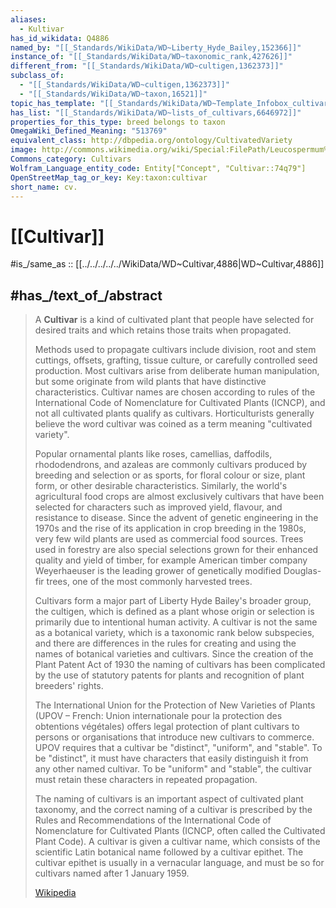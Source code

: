 ```yaml
---
aliases:
  - Kultivar
has_id_wikidata: Q4886
named_by: "[[_Standards/WikiData/WD~Liberty_Hyde_Bailey,152366]]"
instance_of: "[[_Standards/WikiData/WD~taxonomic_rank,427626]]"
different_from: "[[_Standards/WikiData/WD~cultigen,1362373]]"
subclass_of:
  - "[[_Standards/WikiData/WD~cultigen,1362373]]"
  - "[[_Standards/WikiData/WD~taxon,16521]]"
topic_has_template: "[[_Standards/WikiData/WD~Template_Infobox_cultivar,6184948]]"
has_list: "[[_Standards/WikiData/WD~lists_of_cultivars,6646972]]"
properties_for_this_type: breed belongs to taxon
OmegaWiki_Defined_Meaning: "513769"
equivalent_class: http://dbpedia.org/ontology/CultivatedVariety
image: http://commons.wikimedia.org/wiki/Special:FilePath/Leucospermum%20cultivar%20Edit.jpg
Commons_category: Cultivars
Wolfram_Language_entity_code: Entity["Concept", "Cultivar::74q79"]
OpenStreetMap_tag_or_key: Key:taxon:cultivar
short_name: cv.
---
```


# [[Cultivar]] 

#is_/same_as :: [[../../../../../WikiData/WD~Cultivar,4886|WD~Cultivar,4886]] 

## #has_/text_of_/abstract 

> A **Cultivar** is a kind of cultivated plant that people have selected for desired traits 
> and which retains those traits when propagated. 
> 
> Methods used to propagate cultivars include division, root and stem cuttings, offsets, grafting, tissue culture, or carefully controlled seed production. Most cultivars arise from deliberate human manipulation, but some originate from wild plants that have distinctive characteristics. Cultivar names are chosen according to rules of the International Code of Nomenclature for Cultivated Plants (ICNCP), and not all cultivated plants qualify as cultivars. Horticulturists generally believe the word cultivar was coined as a term meaning "cultivated variety".
>
> Popular ornamental plants like roses, camellias, daffodils, rhododendrons, and azaleas are commonly cultivars produced by breeding and selection or as sports, for floral colour or size, plant form, or other desirable characteristics. Similarly, the world's agricultural food crops are almost exclusively cultivars that have been selected for characters such as improved yield, flavour, and resistance to disease. Since the advent of genetic engineering in the 1970s and the rise of its application in crop breeding in the 1980s, very few wild plants are used as commercial food sources. Trees used in forestry are also special selections grown for their enhanced quality and yield of timber, for example American timber company Weyerhaeuser is the leading grower of genetically modified Douglas-fir trees, one of the most commonly harvested trees.
>
> Cultivars form a major part of Liberty Hyde Bailey's broader group, the cultigen, which is defined as a plant whose origin or selection is primarily due to intentional human activity. A cultivar is not the same as a botanical variety, which is a taxonomic rank below subspecies, and there are differences in the rules for creating and using the names of botanical varieties and cultivars. Since the creation of the Plant Patent Act of 1930 the naming of cultivars has been complicated by the use of statutory patents for plants and recognition of plant breeders' rights.
>
> The International Union for the Protection of New Varieties of Plants (UPOV – French: Union internationale pour la protection des obtentions végétales) offers legal protection of plant cultivars to persons or organisations that introduce new cultivars to commerce. UPOV requires that a cultivar be "distinct", "uniform", and "stable". To be "distinct", it must have characters that easily distinguish it from any other named cultivar. To be "uniform" and "stable", the cultivar must retain these characters in repeated propagation.
>
> The naming of cultivars is an important aspect of cultivated plant taxonomy, and the correct naming of a cultivar is prescribed by the Rules and Recommendations of the International Code of Nomenclature for Cultivated Plants (ICNCP, often called the Cultivated Plant Code). A cultivar is given a cultivar name, which consists of the scientific Latin botanical name followed by a cultivar epithet. The cultivar epithet is usually in a vernacular language, and must be so for cultivars named after 1 January 1959.
>
> [Wikipedia](https://en.wikipedia.org/wiki/Cultivar) 

